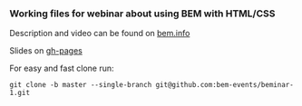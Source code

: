 ### Working files for webinar about using BEM with HTML/CSS

Description and video can be found on
[bem.info](https://ru.bem.info/talks/beminar-css-2015/)

Slides on [gh-pages](https://bem-events.github.io/beminar-1/)

For easy and fast clone run:

```
git clone -b master --single-branch git@github.com:bem-events/beminar-1.git
```
